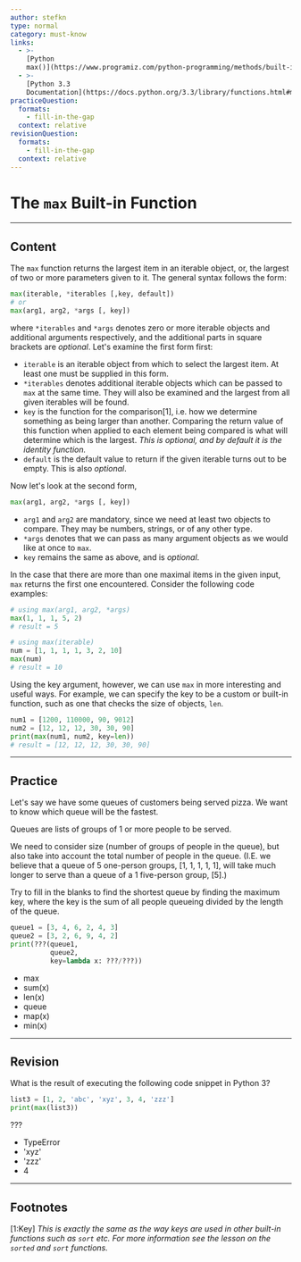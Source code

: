 ```yaml
---
author: stefkn
type: normal
category: must-know
links:
  - >-
    [Python
    max()](https://www.programiz.com/python-programming/methods/built-in/max){website}
  - >-
    [Python 3.3
    Documentation](https://docs.python.org/3.3/library/functions.html#max){website}
practiceQuestion:
  formats:
    - fill-in-the-gap
  context: relative
revisionQuestion:
  formats:
    - fill-in-the-gap
  context: relative
---
```


# The `max` Built-in Function


---

## Content

The `max` function returns the largest item in an iterable object, or, the largest of two or more parameters given to it. The general syntax follows the form:

```python
max(iterable, *iterables [,key, default])
# or
max(arg1, arg2, *args [, key])
```

where `*iterables` and `*args` denotes zero or more iterable objects and additional arguments respectively, and the additional parts in square brackets are *optional*. Let's examine the first form first:

- `iterable` is an iterable object from which to select the largest item. At least one must be supplied in this form.
- `*iterables` denotes additional iterable objects which can be passed to `max` at the same time. They will also be examined and the largest from all given iterables will be found.
- `key` is the function for the comparison[1], i.e. how we determine something as being larger than another. Comparing the return value of this function when applied to each element being compared is what will determine which is the largest. *This is optional, and by default it is the identity function.*
- `default` is the default value to return if the given iterable turns out to be empty. This is also *optional*.

Now let's look at the second form,

```python
max(arg1, arg2, *args [, key])
```

- `arg1` and `arg2` are mandatory, since we need at least two objects to compare. They may be numbers, strings, or of any other type.
- `*args` denotes that we can pass as many argument objects as we would like at once to `max`.
- `key` remains the same as above, and is *optional*.

In the case that there are more than one maximal items in the given input, `max` returns the first one encountered. Consider the following code examples:

```python
# using max(arg1, arg2, *args)
max(1, 1, 1, 5, 2)
# result = 5

# using max(iterable)
num = [1, 1, 1, 1, 3, 2, 10]
max(num)
# result = 10
```

Using the key argument, however, we can use `max` in more interesting and useful ways. For example, we can specify the key to be a custom or built-in function, such as one that checks the size of objects, `len`.

```python
num1 = [1200, 110000, 90, 9012]
num2 = [12, 12, 12, 30, 30, 90]
print(max(num1, num2, key=len))
# result = [12, 12, 12, 30, 30, 90]
```


---

## Practice

Let's say we have some queues of customers being served pizza. We want to know which queue will be the fastest.

Queues are lists of groups of 1 or more people to be served.

We need to consider size (number of groups of people in the queue), but also take into account the total number of people in the queue. (I.E. we believe that a queue of 5 one-person groups, [1, 1, 1, 1, 1], will take much longer to serve than a queue of a 1 five-person group, [5].)

Try to fill in the blanks to find the shortest queue by finding the maximum key, where the key is the sum of all people queueing divided by the length of the queue.

```python
queue1 = [3, 4, 6, 2, 4, 3]
queue2 = [3, 2, 6, 9, 4, 2]
print(???(queue1,
          queue2,
          key=lambda x: ???/???))
```

- max
- sum(x)
- len(x)
- queue
- map(x)
- min(x)


---

## Revision

What is the result of executing the following code snippet in Python 3?

```python
list3 = [1, 2, 'abc', 'xyz', 3, 4, 'zzz']
print(max(list3))
```

???

- TypeError
- 'xyz'
- 'zzz'
- 4


---

## Footnotes

[1:Key]
*This is exactly the same as the way keys are used in other built-in functions such as `sort` etc. For more information see the lesson on the `sorted` and `sort` functions.*
 
